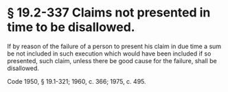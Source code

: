 # § 19.2-337 Claims not presented in time to be disallowed.

<p>If by reason of the failure of a person to present his claim in due time a sum be not included in such execution which would have been included if so presented, such claim, unless there be good cause for the failure, shall be disallowed.</p><p>Code 1950, § 19.1-321; 1960, c. 366; 1975, c. 495.</p>